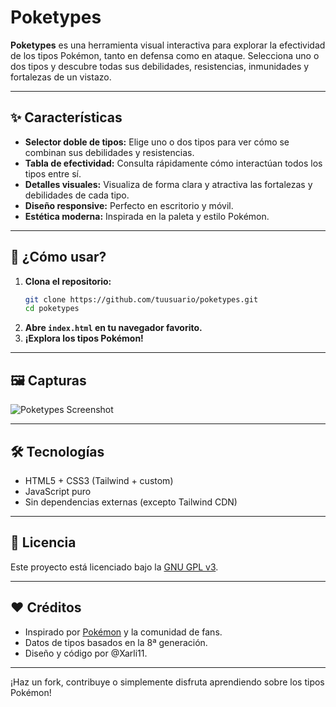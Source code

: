 # Poketypes

**Poketypes** es una herramienta visual interactiva para explorar la efectividad de los tipos Pokémon, tanto en defensa como en ataque. Selecciona uno o dos tipos y descubre todas sus debilidades, resistencias, inmunidades y fortalezas de un vistazo.

---

## ✨ Características

- **Selector doble de tipos:** Elige uno o dos tipos para ver cómo se combinan sus debilidades y resistencias.
- **Tabla de efectividad:** Consulta rápidamente cómo interactúan todos los tipos entre sí.
- **Detalles visuales:** Visualiza de forma clara y atractiva las fortalezas y debilidades de cada tipo.
- **Diseño responsive:** Perfecto en escritorio y móvil.
- **Estética moderna:** Inspirada en la paleta y estilo Pokémon.

---

## 🚀 ¿Cómo usar?

1. **Clona el repositorio:**
   ```bash
   git clone https://github.com/tuusuario/poketypes.git
   cd poketypes
   ```
2. **Abre `index.html` en tu navegador favorito.**
3. **¡Explora los tipos Pokémon!**

---

## 🖼️ Capturas

![Poketypes Screenshot](https://i.imgur.com/VaUFfs0.png)

---

## 🛠️ Tecnologías

- HTML5 + CSS3 (Tailwind + custom)
- JavaScript puro
- Sin dependencias externas (excepto Tailwind CDN)

---

## 📄 Licencia

Este proyecto está licenciado bajo la [GNU GPL v3](LICENSE).

---

## ❤️ Créditos

- Inspirado por [Pokémon](https://www.pokemon.com/) y la comunidad de fans.
- Datos de tipos basados en la 8ª generación.
- Diseño y código por @Xarli11.

---

¡Haz un fork, contribuye o simplemente disfruta aprendiendo sobre los tipos Pokémon!
